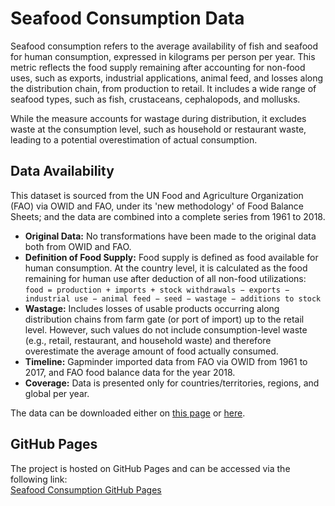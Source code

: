 # Seafood Consumption Data

Seafood consumption refers to the average availability of fish and seafood for human consumption, expressed in kilograms per person per year. This metric reflects the food supply remaining after accounting for non-food uses, such as exports, industrial applications, animal feed, and losses along the distribution chain, from production to retail. It includes a wide range of seafood types, such as fish, crustaceans, cephalopods, and mollusks. 

While the measure accounts for wastage during distribution, it excludes waste at the consumption level, such as household or restaurant waste, leading to a potential overestimation of actual consumption.

## Data Availability

This dataset is sourced from the UN Food and Agriculture Organization (FAO) via OWID and FAO, under its 'new methodology' of Food Balance Sheets; and the data are combined into a complete series from 1961 to 2018. 

- **Original Data:** No transformations have been made to the original data both from OWID and FAO. 
- **Definition of Food Supply:** Food supply is defined as food available for human consumption. At the country level, it is calculated as the food remaining for human use after deduction of all non-food utilizations:  
  `food = production + imports + stock withdrawals − exports − industrial use − animal feed − seed − wastage − additions to stock`
- **Wastage:** Includes losses of usable products occurring along distribution chains from farm gate (or port of import) up to the retail level. However, such values do not include consumption-level waste (e.g., retail, restaurant, and household waste) and therefore overestimate the average amount of food actually consumed.
- **Timeline:** Gapminder imported data from FAO via OWID from 1961 to 2017, and FAO food balance data for the year 2018. 
- **Coverage:** Data is presented only for countries/territories, regions, and global per year.

The data can be downloaded either on [this page](https://joeluzh.github.io/Seafood_Consumption) or [here](https://gapm.io/dfisfod_cons).

## GitHub Pages

The project is hosted on GitHub Pages and can be accessed via the following link:  
[Seafood Consumption GitHub Pages](https://joeluzh.github.io/Seafood_Consumption)
